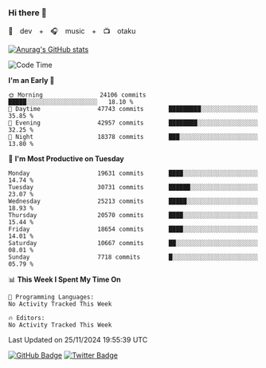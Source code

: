 ### Hi there 👋

🚀　dev　+　🎧　music　+　📺　otaku


[![Anurag's GitHub stats](https://github-readme-stats.vercel.app/api?username=koheitasaka&count_private=true&show_icons=true&theme=monokai)](https://github.com/koheitasaka/github-readme-stats)

<!--START_SECTION:waka-->
![Code Time](http://img.shields.io/badge/Code%20Time-1%2C161%20hrs%2023%20mins-blue)

**I'm an Early 🐤** 

```text
🌞 Morning                24106 commits       █████░░░░░░░░░░░░░░░░░░░░   18.10 % 
🌆 Daytime                47743 commits       █████████░░░░░░░░░░░░░░░░   35.85 % 
🌃 Evening                42957 commits       ████████░░░░░░░░░░░░░░░░░   32.25 % 
🌙 Night                  18378 commits       ███░░░░░░░░░░░░░░░░░░░░░░   13.80 % 
```
📅 **I'm Most Productive on Tuesday** 

```text
Monday                   19631 commits       ████░░░░░░░░░░░░░░░░░░░░░   14.74 % 
Tuesday                  30731 commits       ██████░░░░░░░░░░░░░░░░░░░   23.07 % 
Wednesday                25213 commits       █████░░░░░░░░░░░░░░░░░░░░   18.93 % 
Thursday                 20570 commits       ████░░░░░░░░░░░░░░░░░░░░░   15.44 % 
Friday                   18654 commits       ████░░░░░░░░░░░░░░░░░░░░░   14.01 % 
Saturday                 10667 commits       ██░░░░░░░░░░░░░░░░░░░░░░░   08.01 % 
Sunday                   7718 commits        █░░░░░░░░░░░░░░░░░░░░░░░░   05.79 % 
```


📊 **This Week I Spent My Time On** 

```text
💬 Programming Languages: 
No Activity Tracked This Week

🔥 Editors: 
No Activity Tracked This Week
```


 Last Updated on 25/11/2024 19:55:39 UTC
<!--END_SECTION:waka-->

[![GitHub Badge](https://img.shields.io/badge/GitHub-100000?style=for-the-badge&logo=github&logoColor=white)](https://github.com/koheitasaka)
[![Twitter Badge](https://img.shields.io/badge/Twitter-1DA1F2?style=for-the-badge&logo=twitter&logoColor=white)](https://twitter.com/sleep_asleep_)
